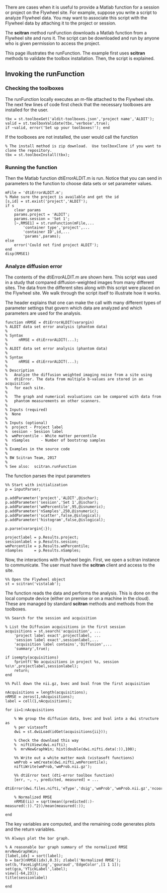 There are cases when it is useful to provide a Matlab function for a session or project on the Flywheel site.  For example, suppose you write a script to analyze Flywheel data.  You may want to associate this script with the Flywheel data by attaching it to the project or session. 

The **scitran** method runFunction downloads a Matlab function from a Flywheel site and runs it. The script can be downloaded and run by anyone who is given permission to access the project.  

This page illustrates the runFunction.  The example first uses **scitran** methods to validate the toolbox installation. Then, the script is explained.

## Invoking the runFunction
### Checking the toolboxes
The runFunction locally executes an m-file attached to the Flywheel site.  The next few lines of code first check that the necessary toolboxes are installed for the user.  
```
tbx = st.toolboxGet('aldit-toolboxes.json','project name','ALDIT');
valid = st.toolboxValidate(tbx,'verbose',true);
if ~valid, error('Set up your toolboxes!'); end
```
If the toolboxes are not installed, the user would call the function
```
% The install method is zip download.  Use toolboxClone if you want to clone the repository.
tbx = st.toolboxInstall(tbx);
```
### Running the function
Then the Matlab function dtiErrorALDIT.m is run.  Notice that you can send in parameters to the function to choose data sets or set parameter values.
```
mFile = 'dtiErrorALDIT.m';
% Make sure the project is available and get the id
[s,id] = st.exist('project','ALDIT');  
if s
    clear params
    params.project = 'ALDIT';
    params.session = 'Set 1';
    [~,RMSE1] = st.runFunction(mFile,...
        'container type','project',...
        'container ID',id,...
        'params',params);
else
    error('Could not find project ALDIT');
end
disp(RMSE1)
```

### Analyze diffusion error
The contents of the dtiErrorALDIT.m are shown here.  This script was used in a study that compared diffusion-weighted images from many different sites. The data from the different sites along with this script were placed on the Flywheel site.  We walk through the script itself to illustrate how it works.

The header explains that one can make the call with many different types of parameter settings that govern which data are analyzed and which parameters are used for the analysis.

```
function nRMSE = dtiErrorALDIT(varargin)
% ALDIT data set error analysis (phantom data)
%
% Syntax
%     nRMSE = dtiErrorALDIT(...);
%
% ALDIT data set error analysis (phantom data)
%
% Syntax
%     nRMSE = dtiErrorALDIT(...);
%
% Description 
%   Analyze the diffusion weighted imaging noise from a site using
%   dtiError. The data from multiple b-values are stored in an acquisition
%   for each site.
%
%   The graph and numerical evaluations can be compared with data from
%   phantom measurements on other scanners.
%
% Inputs (required)
%  None
%
% Inputs (optional)
%  project - Project label
%  session - Session label
%  wmPercentile - White matter percentile
%  nSamples     - Number of bootstrap samples
%
% Examples in the source code
%
% BW Scitran Team, 2017
%
% See also:  scitran.runFunction
```
The function parses the input parameters
```
%% Start with initialization
p = inputParser;

p.addParameter('project','ALDIT',@ischar);
p.addParameter('session','Set 1',@ischar);
p.addParameter('wmPercentile',95,@isnumeric);
p.addParameter('nSamples',250,@isnumeric);
p.addParameter('scatter',false,@islogical);
p.addParameter('histogram',false,@islogical);

p.parse(varargin{:});

projectlabel = p.Results.project;
sessionlabel = p.Results.session;
wmPercentile = p.Results.wmPercentile;
nSamples     = p.Results.nSamples;
```
Now, the interactions with Flywheel begin.  First, we open a scitran instance to communicate.  The user must have the **scitran** client and access to the site.
```
%% Open the Flywheel object
st = scitran('vistalab');
```
The function reads the data and performs the analysis.  This is done on the local compute device (either on premise or on a machine in the cloud).  These are managed by standard **scitran** methods and methods from the toolboxes.
```
%% Search for the session and acquisition

% List the Diffusion acquisitions in the first session
acquisitions = st.search('acquisition', ...
    'project label exact',projectlabel, ...
    'session label exact',sessionlabel,...
    'acquisition label contains','Diffusion',...
    'summary',true);

if isempty(acquisitions)
    fprintf('No acquisitions in project %s, session %s\n',projectlabel,sessionlabel);
    return;
end

%% Pull down the nii.gz, bvec and bval from the first acquisition

nAcquisitions = length(acquisitions);
nRMSE = zeros(1,nAcquisitions);
label = cell(1,nAcquisitions);

for ii=1:nAcquisitions
    
    % We group the diffusion data, bvec and bval into a dwi structure as
    % per vistasoft
    dwi = st.dwiLoad(idGet(acquisitions{ii}));
    
    % Check the download this way
    %  niftiView(dwi.nifti);
    %  mrvNewGraphWin; hist(double(dwi.nifti.data(:)),100);
    
    %% Write out a white matter mask (vistasoft functions)
    wmProb = wmCreate(dwi.nifti,wmPercentile);
    niftiWrite(wmProb,'wmProb.nii.gz');
    
    %% dtiError test (dti-error toolbox function)
    [err, ~, ~, predicted, measured] = ...
        dtiError(dwi.files.nifti,'eType','dsig','wmProb','wmProb.nii.gz','ncoords',nSamples);
       
    % Normalized RMSE
    nRMSE(ii) = sqrt(mean((predicted(:)-measured(:)).^2))/mean(measured(:));
    
end
```
The key variables are computed, and the remaining code generates plots and the return variables.
```
%% Always plot the bar graph.

% A reasonable bar graph summary of the normalized RMSE
mrvNewGraphWin;
[label,idx] = sort(label);
b = bar3(nRMSE(idx),0.3); zlabel('Normalized RMSE');
set(b,'FaceLighting','gouraud','EdgeColor',[1 1 1]);
set(gca,'YTickLabel',label);
view([-64,23]);
title(sessionlabel)

end
```


